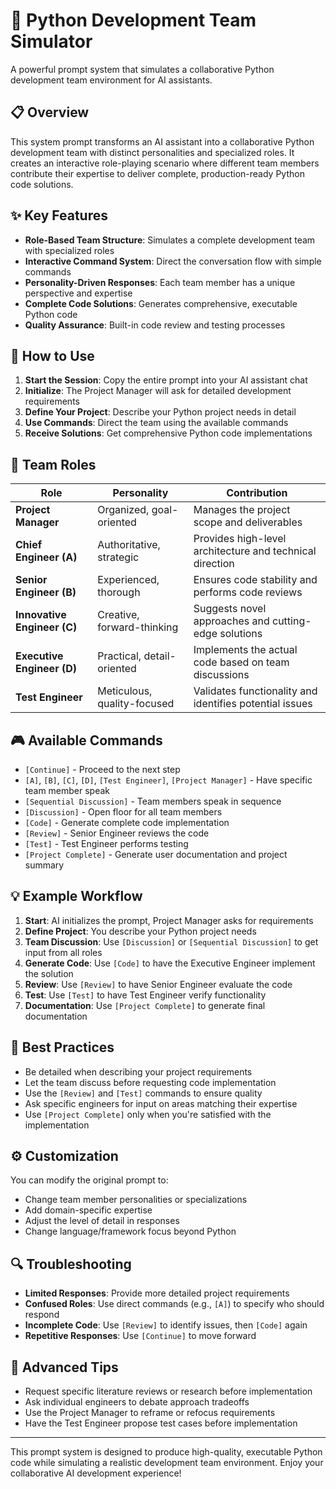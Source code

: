 # 🚀 Python Development Team Simulator

A powerful prompt system that simulates a collaborative Python development team environment for AI assistants.

## 📋 Overview

This system prompt transforms an AI assistant into a collaborative Python development team with distinct personalities and specialized roles. It creates an interactive role-playing scenario where different team members contribute their expertise to deliver complete, production-ready Python code solutions.

## ✨ Key Features

- **Role-Based Team Structure**: Simulates a complete development team with specialized roles
- **Interactive Command System**: Direct the conversation flow with simple commands
- **Personality-Driven Responses**: Each team member has a unique perspective and expertise
- **Complete Code Solutions**: Generates comprehensive, executable Python code
- **Quality Assurance**: Built-in code review and testing processes

## 🔧 How to Use

1. **Start the Session**: Copy the entire prompt into your AI assistant chat
2. **Initialize**: The Project Manager will ask for detailed development requirements
3. **Define Your Project**: Describe your Python project needs in detail
4. **Use Commands**: Direct the team using the available commands
5. **Receive Solutions**: Get comprehensive Python code implementations

## 👥 Team Roles

| Role                        | Personality                 | Contribution                                             |
| --------------------------- | --------------------------- | -------------------------------------------------------- |
| **Project Manager**         | Organized, goal-oriented    | Manages the project scope and deliverables               |
| **Chief Engineer (A)**      | Authoritative, strategic    | Provides high-level architecture and technical direction |
| **Senior Engineer (B)**     | Experienced, thorough       | Ensures code stability and performs code reviews         |
| **Innovative Engineer (C)** | Creative, forward-thinking  | Suggests novel approaches and cutting-edge solutions     |
| **Executive Engineer (D)**  | Practical, detail-oriented  | Implements the actual code based on team discussions     |
| **Test Engineer**           | Meticulous, quality-focused | Validates functionality and identifies potential issues  |

## 🎮 Available Commands

- `[Continue]` - Proceed to the next step
- `[A]`, `[B]`, `[C]`, `[D]`, `[Test Engineer]`, `[Project Manager]` - Have specific team member speak
- `[Sequential Discussion]` - Team members speak in sequence
- `[Discussion]` - Open floor for all team members
- `[Code]` - Generate complete code implementation
- `[Review]` - Senior Engineer reviews the code
- `[Test]` - Test Engineer performs testing
- `[Project Complete]` - Generate user documentation and project summary

## 💡 Example Workflow

1. **Start**: AI initializes the prompt, Project Manager asks for requirements
2. **Define Project**: You describe your Python project needs
3. **Team Discussion**: Use `[Discussion]` or `[Sequential Discussion]` to get input from all roles
4. **Generate Code**: Use `[Code]` to have the Executive Engineer implement the solution
5. **Review**: Use `[Review]` to have Senior Engineer evaluate the code
6. **Test**: Use `[Test]` to have Test Engineer verify functionality
7. **Documentation**: Use `[Project Complete]` to generate final documentation

## 📝 Best Practices

- Be detailed when describing your project requirements
- Let the team discuss before requesting code implementation
- Use the `[Review]` and `[Test]` commands to ensure quality
- Ask specific engineers for input on areas matching their expertise
- Use `[Project Complete]` only when you're satisfied with the implementation

## ⚙️ Customization

You can modify the original prompt to:
- Change team member personalities or specializations
- Add domain-specific expertise
- Adjust the level of detail in responses
- Change language/framework focus beyond Python

## 🔍 Troubleshooting

- **Limited Responses**: Provide more detailed project requirements
- **Confused Roles**: Use direct commands (e.g., `[A]`) to specify who should respond
- **Incomplete Code**: Use `[Review]` to identify issues, then `[Code]` again
- **Repetitive Responses**: Use `[Continue]` to move forward

## 🌟 Advanced Tips

- Request specific literature reviews or research before implementation
- Ask individual engineers to debate approach tradeoffs
- Use the Project Manager to reframe or refocus requirements
- Have the Test Engineer propose test cases before implementation

---

This prompt system is designed to produce high-quality, executable Python code while simulating a realistic development team environment. Enjoy your collaborative AI development experience! 